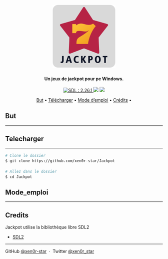 <h1 align="center">
  <br>
  <img src="/code_source/Logo.png" width="200">
  <br>
</h1>

<h4 align="center">Un jeux de jackpot pour pc Windows. </h4>

<p align="center">
  <a href="https://www.libsdl.org/">
    <img src="https://img.shields.io/badge/SDL-2.26.1-brightgreen"
         alt="SDL : 2.26.1">
  </a>
  <img src="https://img.shields.io/badge/Support-Windows-red">
  <img src="https://img.shields.io/badge/Code-Open__source-blue">
</p>

<p align="center">
  <a href="#But">But</a> •
  <a href="#Telecharger">Télécharger</a> •
  <a href="#Mode_emploi">Mode d’emploi</a> •
  <a href="#credits">Crédits</a> •
</p>

<!-- ![screenshot](gif.gif) quand il y aura un gif montrant une partie -->

## But

--------

## Telecharger

---------

```bash
# Clone le dossier
$ git clone https://github.com/xen0r-star/Jackpot

# Allez dans le dossier
$ cd Jackpot
```

<!-- > **Note**
> If you're using Linux Bash for Windows, [see this guide](https://www.howtogeek.com/261575/how-to-run-graphical-linux-desktop-applications-from-windows-10s-bash-shell/) or use `node` from the command prompt. -->


## Mode_emploi

-------
<!-- You can [download](https://github.com/amitmerchant1990/electron-markdownify/releases/tag/v1.2.0) the latest installable version of Markdownify for Windows, macOS and Linux. -->

## Credits

Jackpot utilise la bibliothèque libre SDL2

- [SDL2](https://www.libsdl.org/)

---

GitHub [@xen0r-star](https://github.com/xen0r-star) &nbsp;&middot;&nbsp;
Twitter [@xen0r_star](https://twitter.com/xen0r_star)